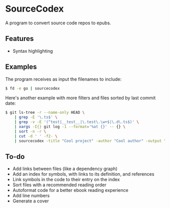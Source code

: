 # SourceCodex

A program to convert source code repos to epubs.

## Features

-   Syntax highlighting

## Examples

The program receives as input the filenames to include:

```bash
$ fd -e go | sourcecodex
```

Here's another example with more filters and files sorted by last commit date:

```bash
$ git ls-tree -r --name-only HEAD \
    | grep -E '\.ts$' \
    | grep -v -E '(^test|__test__|\.test\.\w+$|\.d\.ts$)' \
    | xargs -I{} git log -1 --format='%at {}' -- {} \
    | sort -n -r \
    | cut -d ' ' -f2- \
    | sourcecodex -title "Cool project" -author "Cool author" -output "source.epub"
```

## To-do

-   Add links between files (like a dependency graph)
-   Add an index for symbols, with links to its definition, and references
-   Link symbols in the code to their entry on the index
-   Sort files with a recommended reading order
-   Autoformat code for a better ebook reading experience
-   Add line numbers
-   Generate a cover
